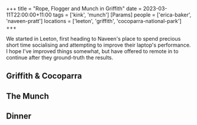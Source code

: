 +++
title = "Rope, Flogger and Munch in Griffith"
date = 2023-03-11T22:00:00+11:00
tags = ['kink', 'munch']
[Params]
people = ['erica-baker', 'naveen-pratt']
locations = ['leeton', 'griffith', 'cocoparra-national-park']
+++

We started in Leeton, first heading to Naveen's place to spend precious short time socialising and attempting to improve their laptop's performance. I hope I've improved things somewhat, but have offered to remote in to continue after they ground-truth the results.

## Griffith & Cocoparra

## The Munch

## Dinner

